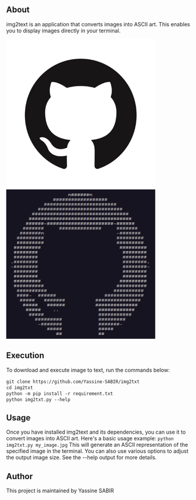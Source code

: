 About
---------
img2text is an application that converts images into ASCII art. This enables you to display images directly in your terminal.

<img src="/Images/logo.png" width="400" height="400"/><img src="/Images/logo_txt.png" width="400" height="400"/>

Execution
---------
To download and execute image to text, run the commands below:
```
git clone https://github.com/Yassine-SABIR/img2txt
cd img2txt
python -m pip install -r requirement.txt
python img2txt.py --help
```

Usage
---------
Once you have installed img2text and its dependencies, you can use it to convert images into ASCII art. Here's a basic usage example:
``
python img2txt.py my_image.jpg
``
This will generate an ASCII representation of the specified image in the terminal. You can also use various options to adjust the output image size. See the --help output for more details.

Author
---------
This project is maintained by Yassine SABIR
